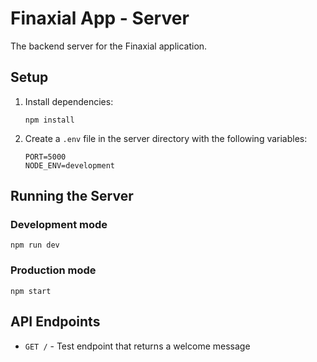 # Finaxial App - Server

The backend server for the Finaxial application.

## Setup

1. Install dependencies:
   ```
   npm install
   ```

2. Create a `.env` file in the server directory with the following variables:
   ```
   PORT=5000
   NODE_ENV=development
   ```

## Running the Server

### Development mode
```
npm run dev
```

### Production mode
```
npm start
```

## API Endpoints

- `GET /` - Test endpoint that returns a welcome message 